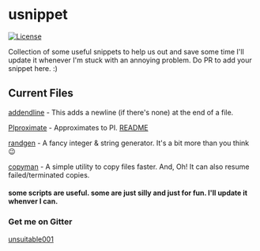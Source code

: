 # usnippet

[![License](https://img.shields.io/github/license/unsuitable001/usnippet.svg?style=for-the-badge)](LICENSE)

Collection of some useful snippets to help us out and save some time
I'll update it whenever I'm stuck with an annoying problem.
Do PR to add your snippet here. :)

## Current Files

[addendline](addendline.sh) - This adds a newline (if there's none) at the end of a file.

[PIproximate](PIproximate.c) - Approximates to PI. [README](PIproximate.md)

[randgen](randgen.py) - A fancy integer & string generator. It's a bit more than you think :wink:

[copyman](copyman.sh) - A simple utility to copy files faster. And, Oh! It can also resume failed/terminated copies.


#### some scripts are useful. some are just silly and just for fun. I'll update it whenver I can.

### Get me on Gitter
[unsuitable001](https://gitter.im/unsuitable001)
